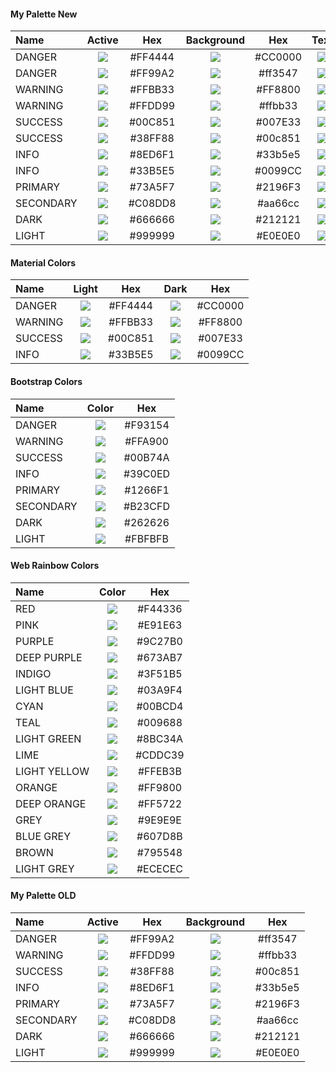
#### My Palette New

|Name|Active|Hex|Background|Hex|Text|Hex|
|:-|:-:|:-:|:-:|:-:|:-:|:-:|
|DANGER|![](https://placehold.it/64x28/ff4444/EEEEEE?text=+)|#FF4444|![](https://placehold.it/64x28/cc0000/EEEEEE?text=+)|#CC0000|![](https://placehold.it/64x28/EEEEEE/FFFFFF?text=+) |#EEEEEE|
|DANGER|![](https://placehold.it/64x28/ff99a2/FFFFFF?text=+)|#FF99A2|![](https://placehold.it/64x28/cc0000/FFFFFF?text=+)|#ff3547|![](https://placehold.it/64x28/EEEEEE/FFFFFF?text=+) |#EEEEEE|
|WARNING|![](https://placehold.it/64x28/FFBB33/FFFFFF?text=+)|#FFBB33|![](https://placehold.it/64x28/FF8800/FFFFFF?text=+)|#FF8800|![](https://placehold.it/64x28/EEEEEE/FFFFFF?text=+) |#EEEEEE|
|WARNING|![](https://placehold.it/64x28/ffdd99/FFFFFF?text=+)|#FFDD99|![](https://placehold.it/64x28/ffbb33/FFFFFF?text=+)|#ffbb33|![](https://placehold.it/64x28/EEEEEE/FFFFFF?text=+) |#EEEEEE|
|SUCCESS|![](https://placehold.it/64x28/00C851/FFFFFF?text=+)|#00C851|![](https://placehold.it/64x28/007E33/FFFFFF?text=+)|#007E33|![](https://placehold.it/64x28/EEEEEE/FFFFFF?text=+) |#EEEEEE|
|SUCCESS|![](https://placehold.it/64x28/38ff88/FFFFFF?text=+)|#38FF88|![](https://placehold.it/64x28/00c851/FFFFFF?text=+)|#00c851|![](https://placehold.it/64x28/EEEEEE/FFFFFF?text=+) |#EEEEEE|
|INFO|![](https://placehold.it/64x28/8ed6f1/FFFFFF?text=+)|#8ED6F1|![](https://placehold.it/64x28/33b5e5/FFFFFF?text=+)|#33b5e5|![](https://placehold.it/64x28/EEEEEE/FFFFFF?text=+) |#EEEEEE|
|INFO|![](https://placehold.it/64x28/33B5E5/FFFFFF?text=+)|#33B5E5|![](https://placehold.it/64x28/0099CC/FFFFFF?text=+)|#0099CC|![](https://placehold.it/64x28/EEEEEE/FFFFFF?text=+) |#EEEEEE|
|PRIMARY|![](https://placehold.it/64x28/73a5f7/FFFFFF?text=+)|#73A5F7|![](https://placehold.it/64x28/2196F3/FFFFFF?text=+)|#2196F3|![](https://placehold.it/64x28/EEEEEE/FFFFFF?text=+) |#EEEEEE|
|SECONDARY|![](https://placehold.it/64x28/c08dd8/FFFFFF?text=+)|#C08DD8|![](https://placehold.it/64x28/aa66cc/FFFFFF?text=+)|#aa66cc|![](https://placehold.it/64x28/EEEEEE/FFFFFF?text=+) |#EEEEEE|
|DARK|![](https://placehold.it/64x28/212121/FFFFFF?text=+)|#666666|![](https://placehold.it/64x28/666666/FFFFFF?text=+)|#212121|![](https://placehold.it/64x28/EEEEEE/FFFFFF?text=+) |#EEEEEE|
|LIGHT|![](https://placehold.it/64x28/e0e0e0/FFFFFF?text=+)|#999999|![](https://placehold.it/64x28/999999/FFFFFF?text=+)|#E0E0E0|![](https://placehold.it/64x28/999999/FFFFFF?text=+) |#999999|





#### Material Colors

|Name|Light|Hex|Dark|Hex|
|:-|:-:|:-:|:-:|:-:|
|DANGER|![](https://placehold.it/64x28/ff4444/FFFFFF?text=+)|#FF4444|![](https://placehold.it/64x28/cc0000/FFFFFF?text=+)|#CC0000|
|WARNING|![](https://placehold.it/64x28/FFBB33/FFFFFF?text=+)|#FFBB33|![](https://placehold.it/64x28/FF8800/FFFFFF?text=+)|#FF8800|
|SUCCESS|![](https://placehold.it/64x28/00C851/FFFFFF?text=+)|#00C851|![](https://placehold.it/64x28/007E33/FFFFFF?text=+)|#007E33|
|INFO|![](https://placehold.it/64x28/33B5E5/FFFFFF?text=+)|#33B5E5|![](https://placehold.it/64x28/0099CC/FFFFFF?text=+)|#0099CC|

#### Bootstrap Colors

|Name|Color|Hex|
|:-|:-:|:-:|
|DANGER|![](https://placehold.it/64x28/F93154/FFFFFF?text=+)|#F93154|
|WARNING|![](https://placehold.it/64x28/FFBB33/FFFFFF?text=+)|#FFA900|
|SUCCESS|![](https://placehold.it/64x28/00C851/FFFFFF?text=+)|#00B74A|
|INFO|![](https://placehold.it/64x28/33B5E5/FFFFFF?text=+)|#39C0ED|
|PRIMARY|![](https://placehold.it/64x28/1266F1/FFFFFF?text=+)|#1266F1
|SECONDARY|![](https://placehold.it/64x28/B23CFD/FFFFFF?text=+)|#B23CFD|
|DARK|![](https://placehold.it/64x28/262626/FFFFFF?text=+)|#262626|
|LIGHT|![](https://placehold.it/64x28/FBFBFB/FFFFFF?text=+)|#FBFBFB|



#### Web Rainbow Colors

|Name|Color|Hex|
|:-|:-:|:-:|
|RED|![](https://placehold.it/64x28/F44336/FFFFFF?text=+)|#F44336|
|PINK|![](https://placehold.it/64x28/E91E63/FFFFFF?text=+)|#E91E63|
|PURPLE|![](https://placehold.it/64x28/9C27B0/FFFFFF?text=+)|#9C27B0|
|DEEP PURPLE|![](https://placehold.it/64x28/673AB7/FFFFFF?text=+)|#673AB7|
|INDIGO|![](https://placehold.it/64x28/3F51B5/FFFFFF?text=+)|#3F51B5
|LIGHT BLUE|![](https://placehold.it/64x28/03A9F4/FFFFFF?text=+)|#03A9F4|
|CYAN|![](https://placehold.it/64x28/00BCD4/FFFFFF?text=+)|#00BCD4|
|TEAL|![](https://placehold.it/64x28/009688/FFFFFF?text=+)|#009688|
|LIGHT GREEN|![](https://placehold.it/64x28/8BC34A/FFFFFF?text=+)|#8BC34A|
|LIME|![](https://placehold.it/64x28/CDDC39/FFFFFF?text=+)|#CDDC39|
|LIGHT YELLOW|![](https://placehold.it/64x28/FFEB3B/FFFFFF?text=+)|#FFEB3B|
|ORANGE|![](https://placehold.it/64x28/FF9800/FFFFFF?text=+)|#FF9800|
|DEEP ORANGE|![](https://placehold.it/64x28/FF5722/FFFFFF?text=+)|#FF5722
|GREY|![](https://placehold.it/64x28/9E9E9E/FFFFFF?text=+)|#9E9E9E|
|BLUE GREY|![](https://placehold.it/64x28/607D8B/FFFFFF?text=+)|#607D8B|
|BROWN|![](https://placehold.it/64x28/795548/FFFFFF?text=+)|#795548|
|LIGHT GREY|![](https://placehold.it/64x28/ECECEC/FFFFFF?text=+)|#ECECEC|



#### My Palette OLD

|Name|Active|Hex|Background|Hex|
|:-|:-:|:-:|:-:|:-:|
|DANGER|![](https://placehold.it/64x28/ff99a2/FFFFFF?text=+)|#FF99A2|![](https://placehold.it/64x28/cc0000/FFFFFF?text=+)|#ff3547|
|WARNING|![](https://placehold.it/64x28/ffdd99/FFFFFF?text=+)|#FFDD99|![](https://placehold.it/64x28/ffbb33/FFFFFF?text=+)|#ffbb33|
|SUCCESS|![](https://placehold.it/64x28/38ff88/FFFFFF?text=+)|#38FF88|![](https://placehold.it/64x28/00c851/FFFFFF?text=+)|#00c851|
|INFO|![](https://placehold.it/64x28/8ed6f1/FFFFFF?text=+)|#8ED6F1|![](https://placehold.it/64x28/33b5e5/FFFFFF?text=+)|#33b5e5|
|PRIMARY|![](https://placehold.it/64x28/73a5f7/FFFFFF?text=+)|#73A5F7|![](https://placehold.it/64x28/2196F3/FFFFFF?text=+)|#2196F3|
|SECONDARY|![](https://placehold.it/64x28/c08dd8/FFFFFF?text=+)|#C08DD8|![](https://placehold.it/64x28/aa66cc/FFFFFF?text=+)|#aa66cc|
|DARK|![](https://placehold.it/64x28/212121/FFFFFF?text=+)|#666666|![](https://placehold.it/64x28/666666/FFFFFF?text=+)|#212121|
|LIGHT|![](https://placehold.it/64x28/e0e0e0/FFFFFF?text=+)|#999999|![](https://placehold.it/64x28/999999/FFFFFF?text=+)|#E0E0E0|





